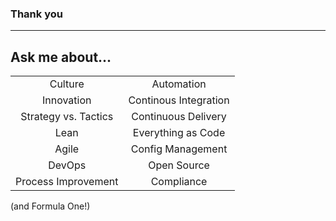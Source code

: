 ### Thank you

---

## Ask me about...

|                      |                       |
|:--------------------:|:---------------------:|
|        Culture       |       Automation      |
|      Innovation      | Continous Integration |
| Strategy vs. Tactics |  Continuous Delivery  |
|         Lean         |   Everything as Code  |
|         Agile        |   Config Management   |
|        DevOps        |      Open Source      |
| Process Improvement  |      Compliance       |

(and Formula One!)
  